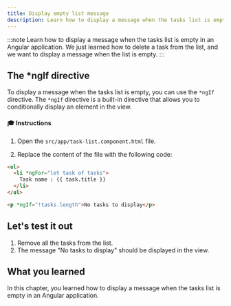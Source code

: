 ```yaml
---
title: Display empty list message
description: Learn how to display a message when the tasks list is empty in an Angular application.
---
```


:::note
Learn how to display a message when the tasks list is empty in an Angular application.
We just learned how to delete a task from the list, and we want to display a message when the list is empty.
:::


## The *ngIf directive

To display a message when the tasks list is empty, you can use the `*ngIf` directive.
The `*ngIf` directive is a built-in directive that allows you to conditionally display an element in the view.

#### 🎓 Instructions

1. Open the `src/app/task-list.component.html` file.

2. Replace the content of the file with the following code:

```html ins={"1. Add a message when the tasks list is empty": 6-7}
<ul>
  <li *ngFor="let task of tasks">
    Task name : {{ task.title }}
  </li>
</ul>

<p *ngIf="!tasks.length">No tasks to display</p>
```

## Let's test it out

1. Remove all the tasks from the list.
2. The message "No tasks to display" should be displayed in the view.

## What you learned

In this chapter, you learned how to display a message when the tasks list is empty in an Angular application.
